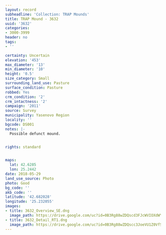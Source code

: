 ```yaml
---
layout: record
subheadline: 'Collection: TRAP Mounds'
title: TRAP Mound - 3632
uuid: '3632'
categories:
- 3000-3999
header: no
tags:
- ''

certainty: Uncertain
elevation: '453'
max_diameter: '13'
min_diameter: '10'
height: '0.5'
size_category: Small
surrounding_land_use: Pasture
surface_condition: Pasture
robbed: Yes
crm_condition: '2'
crm_intactness: '2'
campaign: '2011'
source: Survey
municipality: Yasenovo Region
locality: ''
bgcode: DS001
notes: |-
  Possible defunct mound.


rights: standard


maps:
  lat: 42.6285
  lon: 25.2442
date: 2018-05-29
land_use_source: Photo
photo: Good
bg_code: ''
akb_code: ''
latitude: '42.682028'
longitude: '25.232055'
images:
- title: 3632_Overview_SE.dng
  image_path: https://drive.google.com/uc?id=0B3Rg88wZDQscd3FJcWVIOXdWYTA
- title: 3632_Detail_RT1.dng
  image_path: https://drive.google.com/uc?id=0B3Rg88wZDQscc3JoeVU1Z0VfSHc
---
```

